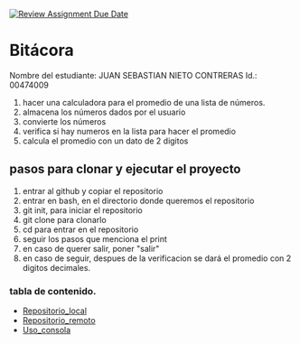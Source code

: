 [![Review Assignment Due Date](https://classroom.github.com/assets/deadline-readme-button-22041afd0340ce965d47ae6ef1cefeee28c7c493a6346c4f15d667ab976d596c.svg)](https://classroom.github.com/a/3WK28ho-)
# Bitácora
Nombre del estudiante:  JUAN SEBASTIAN NIETO CONTRERAS
Id.: 00474009
1. hacer una calculadora para el promedio de una lista de números.
2. almacena los números dados por el usuario
3. convierte los números 
4. verifica si hay numeros en la lista para hacer el promedio 
5. calcula el promedio con un dato de 2 digitos 
##  pasos para clonar y ejecutar el proyecto
1. entrar al github y copiar el repositorio 
2. entrar en bash, en el directorio donde queremos el repositorio 
3. git init, para iniciar el repositorio 
4. git clone para clonarlo 
5. cd para entrar en el repositorio
6. seguir los pasos que menciona el print
7. en caso de querer salir, poner "salir" 
8. en caso de seguir, despues de la verificacion se dará el promedio
con 2 digitos decimales. 
###  tabla de contenido.
- [Repositorio_local](./docs/repositorio_local.md)
- [Repositorio_remoto](./docs/repositorio_remoto.md)
- [Uso_consola](./docs/uso_consola.md)